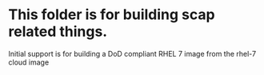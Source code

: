 # This folder is for building scap related things. 

Initial support is for building a DoD compliant RHEL 7 image from the rhel-7 cloud image
